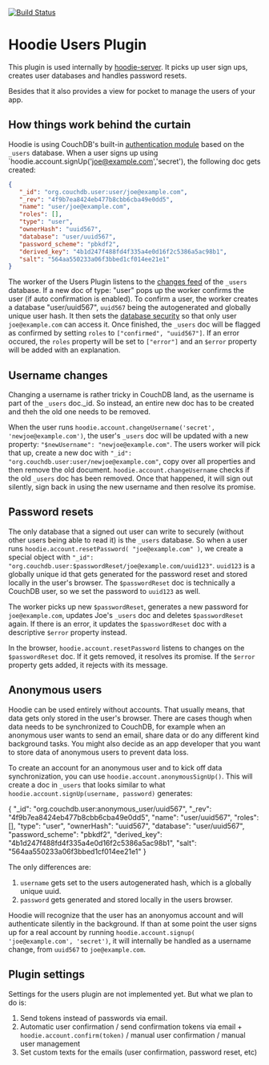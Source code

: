 [![Build Status](https://travis-ci.org/hoodiehq/worker-users.png?branch=master)](https://travis-ci.org/hoodiehq/worker-users)

Hoodie Users Plugin
===================

This plugin is used internally by [hoodie-server].
It picks up user sign ups, creates user databases and handles password resets.

Besides that it also provides a view for pocket to manage the users of your app.


How things work behind the curtain
----------------------------------

Hoodie is using CouchDB's built-in [authentication module] based on the `_users` database.
When a user signs up using `hoodie.account.signUp('joe@example.com','secret'), the following
doc gets created:

```json
{
   "_id": "org.couchdb.user:user/joe@example.com",
   "_rev": "4f9b7ea8424eb477b8cbb6cba49e0dd5",
   "name": "user/joe@example.com",
   "roles": [],
   "type": "user",
   "ownerHash": "uuid567",
   "database": "user/uuid567",
   "password_scheme": "pbkdf2",
   "derived_key": "4b1d247f488fd4f335a4e0d16f2c5386a5ac98b1",
   "salt": "564aa550233a06f3bbed1cf014ee21e1"
}
```

The worker of the Users Plugin listens to the [changes feed] of the `_users` database. If
a new doc of type: "user" pops up the worker confirms the user (if auto confirmation is enabled).
To confirm a user, the worker creates a database "user/uuid567", `uuid567` being the autogenerated
and globally unique user hash. It then sets the [database security] so that only user `joe@example.com`
can access it. Once finished, the `_users` doc will be flagged as confirmed by setting `roles` to
`["confirmed", "uuid567"]`. If an error occured, the `roles` property will be set to `["error"]` and an
`$error` property will be added with an explanation.


Username changes
----------------

Changing a username is rather tricky in CouchDB land, as the username is part of the `_users` doc._id.
So instead, an entire new doc has to be created and theh the old one needs to be removed.

When the user runs `hoodie.account.changeUsername('secret', 'newjoe@example.com')`, the user's `_users` doc
will be updated with a new property: `"$newUsername": "newjoe@example.com"`. The users worker will pick that
up, create a new doc with `"_id": "org.couchdb.user:user/newjoe@example.com"`, copy over all properties and
then remove the old document. `hoodie.account.changeUsername` checks if the old `_users` doc has been removed.
Once that happened, it will sign out silently, sign back in using the new username and then resolve its promise.


Password resets
---------------

The only database that a signed out user can write to securely (without other users being able to read it)
is the `_users` database. So when a user runs `hoodie.account.resetPassword( "joe@example.com" )`, we create
a special object with `"_id": "org.couchdb.user:$passwordReset/joe@example.com/uuid123"`. `uuid123` is a globally unique id
that gets generated for the password reset and stored locally in the user's browser. The `$passwordReset` doc
is technically a CouchDB user, so we set the password to `uuid123` as well.

The worker picks up new `$passwordReset`, generates a new password for `joe@example.com`, updates Joe's `_users`
doc and deletes `$passwordReset` again. If there is an error, it updates the `$passwordReset` doc with a descriptive
`$error` property instead.

In the browser, `hoodie.account.resetPassword` listens to changes on the `$passwordReset` doc. If it gets removed,
it resolves its promise. If the `$error` property gets added, it rejects with its message.


Anonymous users
---------------

Hoodie can be used entirely without accounts. That usually means, that data gets only stored in the user's
browser. There are cases though when data needs to be synchronized to CouchDB, for example when an anonymous
user wants to send an email, share data or do any different kind background tasks. You might also decide as an 
app developer that you want to store data of anonymous users to prevent data loss.

To create an account for an anonymous user and to kick off data synchronization, you can use 
`hoodie.account.anonymousSignUp()`. This will create a doc in `_users` that looks similar to what 
`hoodie.account.signUp(username, password)` generates:

{
   "_id": "org.couchdb.user:anonymous_user/uuid567",
   "_rev": "4f9b7ea8424eb477b8cbb6cba49e0dd5",
   "name": "user/uuid567",
   "roles": [],
   "type": "user",
   "ownerHash": "uuid567",
   "database": "user/uuid567",
   "password_scheme": "pbkdf2",
   "derived_key": "4b1d247f488fd4f335a4e0d16f2c5386a5ac98b1",
   "salt": "564aa550233a06f3bbed1cf014ee21e1"
}

The only differences are:

1. `username` gets set to the users autogenerated hash, which is a globally unique uuid.
2. `password` gets generated and stored locally in the users browser.

Hoodie will recognize that the user has an anonyomus account and will authenticate silently
in the background. If than at some point the user signs up for a real account by running
`hoodie.account.signup( 'joe@example.com', 'secret')`, it will internally be handled as
a username change, from `uuid567` to `joe@example.com`.


Plugin settings
---------------

Settings for the users plugin are not implemented yet. But what we plan to do is:

1. Send tokens instead of passwords via email.
2. Automatic user confirmation / send confirmation tokens via email + `hoodie.account.confirm(token)` / manual user confirmation / manual user management
3. Set custom texts for the emails (user confirmation, password reset, etc)


  [hoodie-server]: https://github.com/hoodiehq/hoodie-server
  [authentication module]: http://wiki.apache.org/couchdb/Security_Features_Overview#Authentication_database
  [changes feed]: http://wiki.apache.org/couchdb/HTTP_database_API#Changes
  [database security]: http://wiki.apache.org/couchdb/Security_Features_Overview#Authorization
